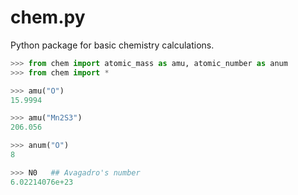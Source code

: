 # chem.py
Python package for basic chemistry calculations.

```python
>>> from chem import atomic_mass as amu, atomic_number as anum
>>> from chem import *

>>> amu("O")
15.9994

>>> amu("Mn2S3")
206.056

>>> anum("O")
8

>>> N0   ## Avagadro's number
6.02214076e+23
```

